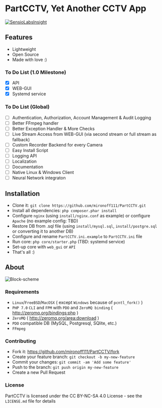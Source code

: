 PartCCTV, Yet Another CCTV App
==================

[![SensioLabsInsight](https://insight.sensiolabs.com/projects/6308734b-20af-4963-b73e-a1c860cfb595/mini.png)](https://insight.sensiolabs.com/projects/6308734b-20af-4963-b73e-a1c860cfb595)

## Features
  - Lightweight
  - Open Source
  - Made with love :)  
  
### To Do List (1.0 Milestone)
- [x] API
- [x] WEB-GUI
- [x] Systemd service
  
### To Do List (Global)
- [ ] Authentication, Authorization, Account Management & Audit Logging
- [ ] Better FFmpeg handler
- [ ] Better Exception Handler & More Checks
- [ ] Live Stream Access from WEB-GUI (via second stream or full stream as fallback)
- [ ] Custom Recorder Backend for every Camera
- [ ] Easy Install Script
- [ ] Logging API
- [ ] Localization
- [ ] Documentation
- [ ] Native Linux & Windows Client
- [ ] Neural Network integraton 

## Installation
  - Clone it: `git clone https://github.com/mironoff111/PartCCTV.git`
  - Install all dependencies: `php composer.phar install`
  - Configure `nginx` (using `install/nginx.conf` as example) or configure `Apache` (no example config: TBD)
  - Restore DB from .sql file (using `install/mysql.sql`, `install/postgre.sql` or converting it to another DB)
  - Configure and rename `PartCCTV.ini.example` to `PartCCTV.ini` file
  - Run core: `php core/starter.php` (TBD: systemd service)
  - Set-up core with `web_gui` or `API`
  - That's all :)
  

## About

![Block-scheme](https://raw.githubusercontent.com/mironoff111/PartCCTV/gh-pages/1111.png)

### Requirements
  - `Linux`/`FreeBSD`/`MacOSX` ( except `Windows` because of `pcntl_fork()` )
  - `PHP 7.0` `CLI` and `FPM` with `PDO` and `ZeroMQ binding` ( http://zeromq.org/bindings:php )
  - `ZeroMQ` ( http://zeromq.org/area:download )
  - `PDO` compatible DB (MySQL, Postgresql, SQlite, etc.)
  - `FFmpeg`

### Contributing
  - Fork it: https://github.com/mironoff111/PartCCTV/fork
  - Create your feature branch: `git checkout -b my-new-feature`
  - Commit your changes: `git commit -am 'Add some feature'`
  - Push to the branch: `git push origin my-new-feature`
  - Create a new Pull Request

### License

PartCCTV is licensed under the CC BY-NC-SA 4.0 License - see the `LICENSE.md` file for details

